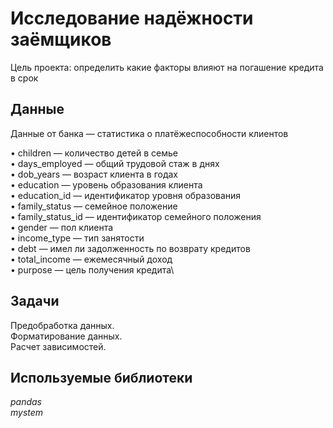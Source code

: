 # Исследование надёжности заёмщиков
Цель проекта: определить какие факторы влияют на погашение кредита в срок

## Данные
Данные от банка — статистика о платёжеспособности клиентов

•	children — количество детей в семье\
•	days_employed — общий трудовой стаж в днях\
•	dob_years — возраст клиента в годах\
•	education — уровень образования клиента\
•	education_id — идентификатор уровня образования\
•	family_status — семейное положение\
•	family_status_id — идентификатор семейного положения\
•	gender — пол клиента\
•	income_type — тип занятости\
•	debt — имел ли задолженность по возврату кредитов\
•	total_income — ежемесячный доход\
•	purpose — цель получения кредита\


## Задачи
Предобработка данных.\
Форматирование данных.\
Расчет зависимостей.


## Используемые библиотеки
*pandas*  
*mystem*
